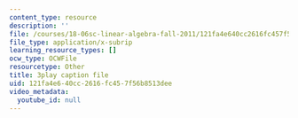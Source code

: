 ```yaml
---
content_type: resource
description: ''
file: /courses/18-06sc-linear-algebra-fall-2011/121fa4e640cc2616fc457f56b8513dee_fjsPjh0B2tU.srt
file_type: application/x-subrip
learning_resource_types: []
ocw_type: OCWFile
resourcetype: Other
title: 3play caption file
uid: 121fa4e6-40cc-2616-fc45-7f56b8513dee
video_metadata:
  youtube_id: null
---
```

